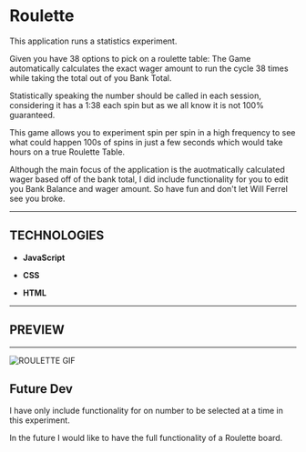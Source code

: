 # Roulette

This application runs a statistics experiment.

Given you have 38 options to pick on a roulette table:
The Game automatically calculates the exact wager amount to run the cycle 38 times while taking the total out of you Bank Total.

Statistically speaking the number should be called in each session, considering it has a 1:38 each spin but as we all know it is not 100% guaranteed. 

This game allows you to experiment spin per spin in a high frequency to see what could happen 100s of spins in just a few seconds which would take hours on a true Roulette Table.

Although the main focus of the application is the auotmatically calculated wager based off of the bank total, I did include functionality for you to edit you Bank Balance and wager amount. So have fun and don't let Will Ferrel see you broke.

---

 ## TECHNOLOGIES

- **JavaScript**

- **CSS**

- **HTML**

---

## PREVIEW

---
![ROULETTE GIF](/assets/img/rouletteGame.gif)

## Future Dev

I have only include functionality for on number to be selected at a time in this experiment.

In the future I would like to have the full functionality of a Roulette board.


